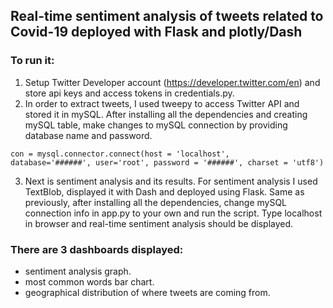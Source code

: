 ## **Real-time sentiment analysis of tweets related to Covid-19 deployed with Flask and plotly/Dash**
### To run it:
1. Setup Twitter Developer account (https://developer.twitter.com/en) and store api keys and access tokens in credentials.py.
2. In order to extract tweets, I used tweepy to access Twitter API and stored it in mySQL. After installing all the dependencies and creating mySQL table, make changes to mySQL connection by providing database name and password.

``` 
con = mysql.connector.connect(host = 'localhost',
database='######', user='root', password = '######', charset = 'utf8') 
 ```

3. Next is sentiment analysis and its results. For sentiment analysis I used TextBlob, displayed it with Dash and deployed using Flask. Same as previously, after installing all the dependencies, change mySQL connection info in app.py to your own and run the script. Type localhost in browser and real-time sentiment analysis should be displayed. 

### There are 3 dashboards displayed:
- sentiment analysis graph.
- most common words bar chart.
- geographical distribution of where tweets are coming from.



